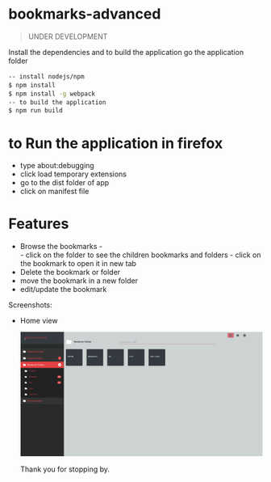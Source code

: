 # bookmarks-advanced
> UNDER DEVELOPMENT

Install the dependencies and to build the application
go the application folder
```sh
-- install nodejs/npm
$ npm install
$ npm install -g webpack
-- to build the application
$ npm run build
```


# to Run the application in firefox
  - type about:debugging
  - click load temporary extensions
  - go to the dist folder of app
  - click on manifest file

# Features 
  - Browse the bookmarks -  
        - click on the folder to see the children bookmarks and folders
        - click on the bookmark to open it in new tab
  - Delete the bookmark or folder
  - move the bookmark in a new folder
  - edit/update the bookmark 



  Screenshots:

  - Home view

    ![Home view screenshot](https://github.com/igagrock/bookmarks-advanced/blob/master/screens/screen1.png)





    Thank you for stopping by.

